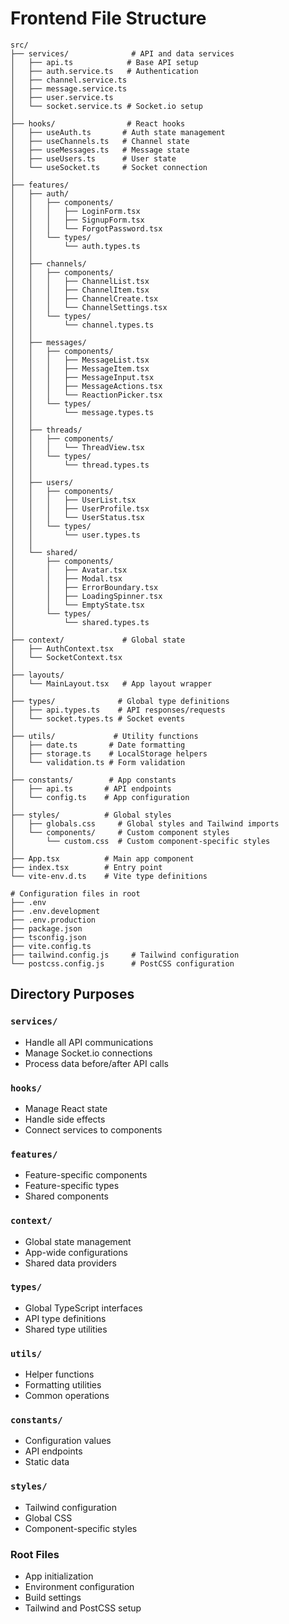 # Frontend File Structure

```plaintext
src/
├── services/              # API and data services
│   ├── api.ts            # Base API setup
│   ├── auth.service.ts   # Authentication
│   ├── channel.service.ts
│   ├── message.service.ts
│   ├── user.service.ts
│   └── socket.service.ts # Socket.io setup
│
├── hooks/                # React hooks
│   ├── useAuth.ts       # Auth state management
│   ├── useChannels.ts   # Channel state
│   ├── useMessages.ts   # Message state
│   ├── useUsers.ts      # User state
│   └── useSocket.ts     # Socket connection
│
├── features/
│   ├── auth/
│   │   ├── components/
│   │   │   ├── LoginForm.tsx
│   │   │   ├── SignupForm.tsx
│   │   │   └── ForgotPassword.tsx
│   │   └── types/
│   │       └── auth.types.ts
│   │
│   ├── channels/
│   │   ├── components/
│   │   │   ├── ChannelList.tsx
│   │   │   ├── ChannelItem.tsx
│   │   │   ├── ChannelCreate.tsx
│   │   │   └── ChannelSettings.tsx
│   │   └── types/
│   │       └── channel.types.ts
│   │
│   ├── messages/
│   │   ├── components/
│   │   │   ├── MessageList.tsx
│   │   │   ├── MessageItem.tsx
│   │   │   ├── MessageInput.tsx
│   │   │   ├── MessageActions.tsx
│   │   │   └── ReactionPicker.tsx
│   │   └── types/
│   │       └── message.types.ts
│   │
│   ├── threads/
│   │   ├── components/
│   │   │   └── ThreadView.tsx
│   │   └── types/
│   │       └── thread.types.ts
│   │
│   ├── users/
│   │   ├── components/
│   │   │   ├── UserList.tsx
│   │   │   ├── UserProfile.tsx
│   │   │   └── UserStatus.tsx
│   │   └── types/
│   │       └── user.types.ts
│   │
│   └── shared/
│       ├── components/
│       │   ├── Avatar.tsx
│       │   ├── Modal.tsx
│       │   ├── ErrorBoundary.tsx
│       │   ├── LoadingSpinner.tsx
│       │   └── EmptyState.tsx
│       └── types/
│           └── shared.types.ts
│
├── context/             # Global state
│   ├── AuthContext.tsx
│   └── SocketContext.tsx
│
├── layouts/
│   └── MainLayout.tsx   # App layout wrapper
│
├── types/              # Global type definitions
│   ├── api.types.ts    # API responses/requests
│   └── socket.types.ts # Socket events
│
├── utils/             # Utility functions
│   ├── date.ts       # Date formatting
│   ├── storage.ts    # LocalStorage helpers
│   └── validation.ts # Form validation
│
├── constants/        # App constants
│   ├── api.ts       # API endpoints
│   └── config.ts    # App configuration
│
├── styles/          # Global styles
│   ├── globals.css     # Global styles and Tailwind imports
│   └── components/     # Custom component styles
│       └── custom.css  # Custom component-specific styles
│
├── App.tsx          # Main app component
├── index.tsx        # Entry point
└── vite-env.d.ts    # Vite type definitions

# Configuration files in root
├── .env
├── .env.development
├── .env.production
├── package.json
├── tsconfig.json
├── vite.config.ts
├── tailwind.config.js     # Tailwind configuration
└── postcss.config.js      # PostCSS configuration
```

## Directory Purposes

### `services/`
- Handle all API communications
- Manage Socket.io connections
- Process data before/after API calls

### `hooks/`
- Manage React state
- Handle side effects
- Connect services to components

### `features/`
- Feature-specific components
- Feature-specific types
- Shared components

### `context/`
- Global state management
- App-wide configurations
- Shared data providers

### `types/`
- Global TypeScript interfaces
- API type definitions
- Shared type utilities

### `utils/`
- Helper functions
- Formatting utilities
- Common operations

### `constants/`
- Configuration values
- API endpoints
- Static data

### `styles/`
- Tailwind configuration
- Global CSS
- Component-specific styles

### Root Files
- App initialization
- Environment configuration
- Build settings
- Tailwind and PostCSS setup